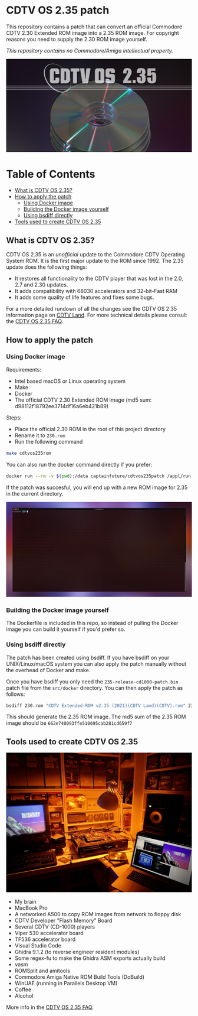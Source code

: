 # CDTV OS 2.35 patch

This repository contains a patch that can convert an official Commodore CDTV 2.30 Extended ROM image into a 2.35 ROM image. For copyright reasons you need to supply the 2.30 ROM image yourself.

_This repository contains no Commodore/Amiga intellectual property._

![CDTV OS 2.35](pics/cdtvos235.png)

# Table of Contents

  - [What is CDTV OS 2.35?](#what-is-cdtv-os-235)
  - [How to apply the patch](#how-to-apply-the-patch)
    - [Using Docker image](#using-docker-image)
    - [Building the Docker image yourself](#building-the-docker-image-yourself)
    - [Using bsdiff directly](#using-bsdiff-directly)
  - [Tools used to create CDTV OS 2.35](#tools-used-to-create-cdtv-os-235)

## What is CDTV OS 2.35?
CDTV OS 2.35 is an _unofficial_ update to the Commodore CDTV Operating System ROM. It is the first major update to the ROM since 1992. The 2.35 update does the following things:

- It restores all functionality to the CDTV player that was lost in the 2.0, 2.7 and 2.30 updates.
- It adds compatibility with 68030 accelerators and 32-bit-Fast RAM
- It adds some quality of life features and fixes some bugs.

For a more detailed rundown of all the changes see the CDTV OS 2.35 information page on [CDTV Land](https://cdtvland.com/os235). For more technical details please consult the [CDTV OS 2.35 FAQ](README-faq.md).


## How to apply the patch

### Using Docker image

Requirements:

- Intel based macOS or Linux operating system
- Make
- Docker
- The official CDTV 2.30 Extended ROM image (md5 sum: d98112f18792ee3714df16a6eb421b89)

Steps:

- Place the official 2.30 ROM in the root of this project directory
- Rename it to `230.rom`
- Run the following command

```sh
make cdtvos235rom
```

You can also run the docker command directly if you prefer:

```sh
docker run --rm -v $(pwd):/data captainfuture/cdtvos235patch /appl/run.sh
```

If the patch was succesful, you will end up with a new ROM image for 2.35 in the current directory.

![bla](pics/examplemake.gif)

### Building the Docker image yourself
The Dockerfile is included in this repo, so instead of pulling the Docker image you can build it yourself if you'd prefer so. 


### Using bsdiff directly
The patch has been created using bsdiff. If you have bsdiff on your UNIX/Linux/macOS system you can also apply the patch manually without the overhead of Docker and make.

Once you have bsdiff you only need the `235-release-cd1000-patch.bin` patch file from the `src/docker` directory. You can then apply the patch as follows:

```sh
bsdiff 230.rom "CDTV Extended-ROM v2.35 (2021)(CDTV Land)(CDTV).rom" 235-release-cd1000-patch.bin
```
This should generate the 2.35 ROM image. The md5 sum of the 2.35 ROM image should be `662e740093ffe510695cab281cd659f7`

## Tools used to create CDTV OS 2.35

![CDTV OS 2.35 workplace](pics/cdtvos235workplace.jpg)

- My brain
- MacBook Pro
- A networked A500 to copy ROM images from network to floppy disk
- CDTV Developer "Flash Memory" Board
- Several CDTV (CD-1000) players
- Viper 530 accelerator board
- TF536 accelerator board
- Visual Studio Code
- Ghidra 9.1.2 (to reverse engineer resident modules)
- Some regex-fu to make the Ghidra ASM exports actually build
- vasm
- ROMSplit and amitools
- Commodore Amiga Native ROM Build Tools (DoBuild)
- WinUAE (running in Parallels Desktop VM)
- Coffee
- Alcohol

More info in the [CDTV OS 2.35 FAQ](README-faq.md).